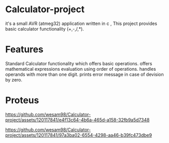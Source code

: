 # Calculator-project
it's a small AVR (atmeg32) application written in c , This project provides basic calculator functionality (+,-,/,*).
# Features
Standard Calculator functionality which offers basic operations.
offers mathematical expressions evaluation using order of operations.
handles operands with more than one digit.
prints error message in case of devision by zero.
# Proteus


https://github.com/wesam98/Calculator-project/assets/120117841/e4f13c64-4b6a-465d-a158-32fb9a5d7348



https://github.com/wesam98/Calculator-project/assets/120117841/97a3ba02-6554-4298-aa46-b39fc473dbe9

